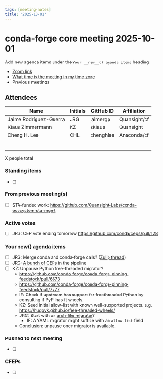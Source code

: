 ```yaml
---
tags: [meeting-notes]
title: '2025-10-01'
---
```

# conda-forge core meeting 2025-10-01

Add new agenda items under the `Your __new__() agenda items` heading

- [Zoom link](https://zoom.us/j/9138593505?pwd=SWh3dE1IK05LV01Qa0FJZ1ZpMzJLZz09)
- [What time is the meeting in my time zone](https://dateful.com/convert/utc?t=5pm)
- [Previous meetings](https://conda-forge.org/community/minutes/)

## Attendees

| Name                    | Initials | GitHub ID        | Affiliation                 |
| ----------------------- | -------- | ---------------  | --------------------------- |
| Jaime Rodríguez-Guerra  | JRG      | jaimergp         | Quansight/cf                |
| Klaus Zimmermann        | KZ       | zklaus           | Quansight                   |
| Cheng H. Lee            | CHL      | chenghlee        | Anaconda/cf                 |
|                         |          |                  |                             |
|                         |          |                  |                             |
|                         |          |                  |                             |
|                         |          |                  |                             |
|                         |          |                  |                             |
|                         |          |                  |                             |

X people total

### Standing items

- [ ]

### From previous meeting(s)

- [ ] STA-funded work: https://github.com/Quansight-Labs/conda-ecosystem-sta-mgmt

### Active votes

- [ ] JRG: CEP vote ending tomorrow https://github.com/conda/ceps/pull/128

### Your __new__() agenda items

- [ ] JRG: Merge conda and conda-forge calls? ([Zulip thread](https://conda.zulipchat.com/#narrow/channel/457607-general/topic/Europe.2FAfrica.2FAsia.20friendly.20time.20slot.20for.20community.20meetings/with/541745508))
- [ ] JRG: [A bunch of CEPs](https://github.com/conda/ceps/pulls?q=sort%3Aupdated-desc+is%3Apr+is%3Aopen+author%3Ajaimergp) in the pipeline
- [ ] KZ: Unpause Python free-threaded migrator?
    - https://github.com/conda-forge/conda-forge-pinning-feedstock/pull/6673
    - https://github.com/conda-forge/conda-forge-pinning-feedstock/pull/7777
    - IF: Check if upstream has support for freethreaded Python by consulting if PyPI has ft wheels.
    - KZ: Seed initial allow-list with known well-supported projects. e.g. https://hugovk.github.io/free-threaded-wheels/
    - JRG: Start with an [arch-like migrator](https://github.com/regro/cf-scripts/blob/main/conda_forge_tick/migrators/arch.py)?
        - IF: A YAML migrator might suffice with an `allow-list` field
    - Conclusion: unpause once migrator is available. 


### Pushed to next meeting

- [ ]

### CFEPs

- [ ]

